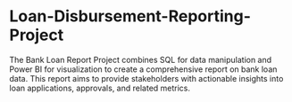 # Loan-Disbursement-Reporting-Project
The Bank Loan Report Project combines SQL for data manipulation and Power BI for visualization to create a comprehensive report on bank loan data. This report aims to provide stakeholders with actionable insights into loan applications, approvals, and related metrics.
